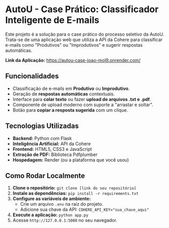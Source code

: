 # AutoU - Case Prático: Classificador Inteligente de E-mails

Este projeto é a solução para o case prático do processo seletivo da AutoU. Trata-se de uma aplicação web que utiliza a API da Cohere para classificar e-mails como "Produtivos" ou "Improdutivos" e sugerir respostas automáticas.

**Link da Aplicação:** https://autou-case-joao-mol9.onrender.com/

## Funcionalidades

- Classificação de e-mails em **Produtivo** ou **Improdutivo**.
- Geração de **respostas automáticas** contextuais.
- Interface para **colar texto** ou fazer **upload de arquivos .txt e .pdf**.
- Componente de upload moderno com suporte a "arrastar e soltar".
- Botão para **copiar a resposta sugerida** com um clique.

## Tecnologias Utilizadas

- **Backend:** Python com Flask
- **Inteligência Artificial:** API da Cohere
- **Frontend:** HTML5, CSS3 e JavaScript
- **Extração de PDF:** Biblioteca Pdfplumber
- **Hospedagem:** Render (ou a plataforma que você usou)

## Como Rodar Localmente

1.  **Clone o repositório:**
    `git clone [link do seu repositório]`
2.  **Instale as dependências:**
    `pip install -r requirements.txt`
3.  **Configure as variáveis de ambiente:**
    - Crie um arquivo `.env` na raiz do projeto.
    - Adicione sua chave da API: `COHERE_API_KEY="sua_chave_aqui"`
4.  **Execute a aplicação:**
    `python app.py`
5.  Acesse `http://127.0.0.1:5000` no seu navegador.
